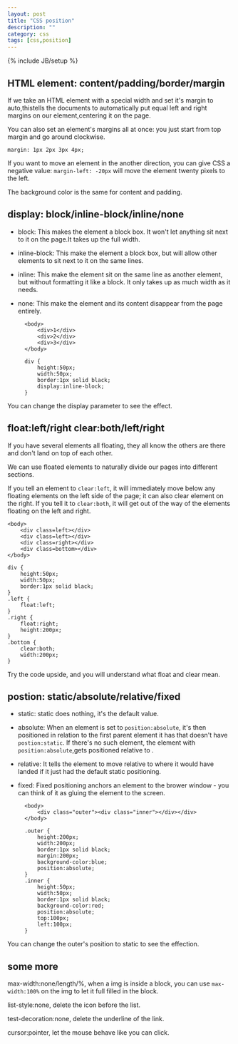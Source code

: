 ```yaml
---
layout: post
title: "CSS position"
description: ""
category: css 
tags: [css,position]
---
```

{% include JB/setup %}

## HTML element: content/padding/border/margin

If we take an HTML element with a special width and set it's margin to auto,thistells the documents to automatically put equal left and right margins on our element,centering it on the page.

You can also set an element's margins all at once: you just start from top margin and go around clockwise.

    margin: 1px 2px 3px 4px;

If you want to move an element in the another direction, you can give CSS a negative value: `margin-left: -20px` will move the element twenty pixels to the left.

The background color is the same for content and padding.

## display: block/inline-block/inline/none

- block: This makes the element a block box. It won't let anything sit next to it on the page.It takes up the full width.
- inline-block: This make the element a block box, but will allow other elements to sit next to it on the same lines.
- inline: This make the element sit on the same line as another element, but without formatting it like a block. It only takes up as much width as it needs.
- none: This make the element and its content disappear from the page entirely.

        <body>                      
	        <div>1</div>
	    	<div>2</div>
	    	<div>3</div>
	    </body>
                                   
	    div {
            height:50px;
	    	width:50px;
	    	border:1px solid black;
	    	display:inline-block;
	    }

You can change the display parameter to see the effect.

## float:left/right clear:both/left/right

If you have several elements all floating, they all know the others are there and don't land on top of each other.

We can use floated elements to naturally divide our pages into different sections.

If you tell an element to `clear:left`, it will immediately move below any floating elements on the left side of the page; it can also clear element on the right. If you tell it to `clear:both`, it will get out of the way of the elements floating on the left and right.

    <body>
	    <div class=left></div>
		<div class=left></div>
		<div class=right></div>
		<div class=bottom></div>
	</body>

	div {
        height:50px;
		width:50px;
		border:1px solid black;
	}
	.left {
		float:left;
	}
    .right {
        float:right;
		height:200px;
	}
    .bottom {
        clear:both;
		width:200px;
	}

Try the code upside, and you will understand what float and clear mean.

## postion: static/absolute/relative/fixed

- static: static does nothing, it's the default value.
- absolute: When an element is set to `position:absolute`, it's then positioned in relation to the first parent element it has that doesn't have `postion:static`. If there's no such element, the element with `position:absolute`,gets positioned relative to <html>.
- relative: It tells the element to move relative to where it would have landed if it just had the default static positioning.
- fixed: Fixed positioning anchors an element to the brower window - you can think of it as gluing the element to the screen.

        <body>                                                
	        <div class="outer"><div class="inner"></div></div>
	    </body>
                                                              
	    .outer {
            height:200px;
	    	width:200px;
	        border:1px solid black;
	    	margin:200px;
	    	background-color:blue;
            position:absolute;
	    }
        .inner {
            height:50px;
	    	width:50px;
	    	border:1px solid black;
	    	background-color:red;
            position:absolute;
	    	top:100px;
	    	left:100px;
	    }

You can change the outer's position to static to see the effection.

## some more

max-width:none/length/%, when a img is inside a block, you can use `max-width:100%` on the img to let it full filled in the block.

list-style:none, delete the icon before the list.

test-decoration:none, delete the underline of the link.

cursor:pointer, let the mouse behave like you can click.
